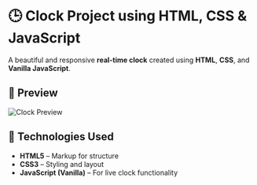 # 🕒 Clock Project using HTML, CSS & JavaScript

A beautiful and responsive **real-time clock** created using **HTML**, **CSS**, and **Vanilla JavaScript**.

## 📸 Preview

![Clock Preview](image/clock.png) 
## 🔧 Technologies Used

- **HTML5** – Markup for structure
- **CSS3** – Styling and layout
- **JavaScript (Vanilla)** – For live clock functionality
